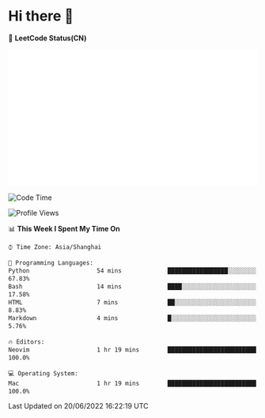 # Hi there 👋

📝 **LeetCode Status(CN)**

![wsmbsbbz's LeetCode status](https://github.com/wsmbsbbz/wsmbsbbz/blob/main/status.svg)

<!--
**wsmbsbbz/wsmbsbbz** is a ✨ _special_ ✨ repository because its `README.md` (this file) appears on your GitHub profile.

Here are some ideas to get you started:

- 🔭 I’m currently working on ...
- 🌱 I’m currently learning ...
- 👯 I’m looking to collaborate on ...
- 🤔 I’m looking for help with ...
- 💬 Ask me about ...
- 📫 How to reach me: ...
- 😄 Pronouns: ...
- ⚡ Fun fact: ...
-->
<!--START_SECTION:waka-->
![Code Time](http://img.shields.io/badge/Code%20Time-0%20secs-blue)

![Profile Views](http://img.shields.io/badge/Profile%20Views-2-blue)

📊 **This Week I Spent My Time On** 

```text
⌚︎ Time Zone: Asia/Shanghai

💬 Programming Languages: 
Python                   54 mins             █████████████████░░░░░░░░   67.83% 
Bash                     14 mins             ████░░░░░░░░░░░░░░░░░░░░░   17.58% 
HTML                     7 mins              ██░░░░░░░░░░░░░░░░░░░░░░░   8.83% 
Markdown                 4 mins              █░░░░░░░░░░░░░░░░░░░░░░░░   5.76%

🔥 Editors: 
Neovim                   1 hr 19 mins        █████████████████████████   100.0%

💻 Operating System: 
Mac                      1 hr 19 mins        █████████████████████████   100.0%

```


 Last Updated on 20/06/2022 16:22:19 UTC
<!--END_SECTION:waka-->
